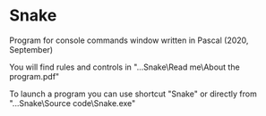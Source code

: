 # Snake
Program for console commands window written in Pascal (2020, September)

You will find rules and controls in "...Snake\Read me\About the program.pdf"

To launch a program you can use shortcut "Snake" or directly from "...Snake\Source code\Snake.exe"
